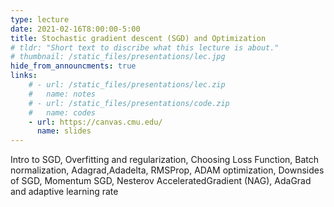 ```yaml
---
type: lecture
date: 2021-02-16T8:00:00-5:00
title: Stochastic gradient descent (SGD) and Optimization
# tldr: "Short text to discribe what this lecture is about."
# thumbnail: /static_files/presentations/lec.jpg
hide_from_announcments: true
links: 
    # - url: /static_files/presentations/lec.zip
    #   name: notes
    # - url: /static_files/presentations/code.zip
    #   name: codes
    - url: https://canvas.cmu.edu/
      name: slides
---
```

<!-- **Suggested Readings:**
- [Readings 1](http://example.com)
- [Readings 2](http://example.com) -->
Intro to SGD, Overfitting and regularization, Choosing Loss Function, Batch normalization, Adagrad,Adadelta, RMSProp, ADAM optimization, Downsides of SGD, Momentum SGD, Nesterov AcceleratedGradient (NAG), AdaGrad and adaptive learning rate